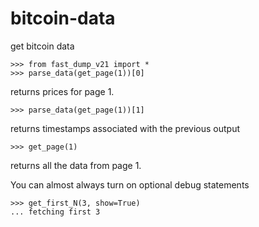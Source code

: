 # bitcoin-data
get bitcoin data

    >>> from fast_dump_v21 import *
    >>> parse_data(get_page(1))[0]

returns prices for page 1.

    >>> parse_data(get_page(1))[1]

returns timestamps associated with the previous output

    >>> get_page(1)

returns all the data from page 1.

You can almost always turn on optional debug statements

    >>> get_first_N(3, show=True)
    ... fetching first 3

